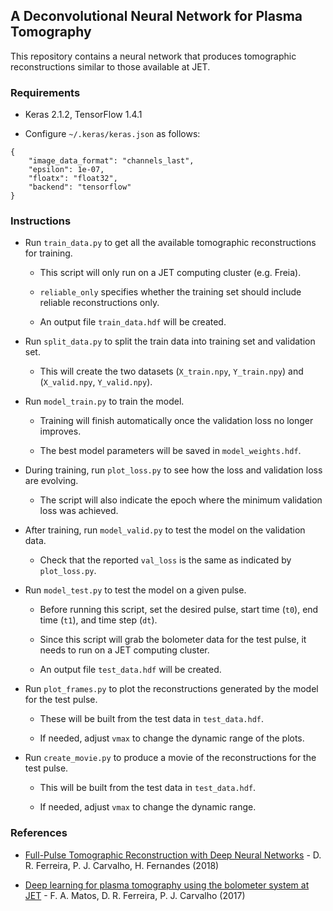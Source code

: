 ## A Deconvolutional Neural Network for Plasma Tomography

This repository contains a neural network that produces tomographic reconstructions similar to those available at JET.

### Requirements

- Keras 2.1.2, TensorFlow 1.4.1

- Configure `~/.keras/keras.json` as follows:

```
{
    "image_data_format": "channels_last",
    "epsilon": 1e-07,
    "floatx": "float32",
    "backend": "tensorflow"
}

```

### Instructions

- Run `train_data.py` to get all the available tomographic reconstructions for training.

    - This script will only run on a JET computing cluster (e.g. Freia).
    
    - `reliable_only` specifies whether the training set should include reliable reconstructions only.

    - An output file `train_data.hdf` will be created.

- Run `split_data.py` to split the train data into training set and validation set.

    - This will create the two datasets (`X_train.npy`, `Y_train.npy`) and (`X_valid.npy`, `Y_valid.npy`).

- Run `model_train.py` to train the model.

    - Training will finish automatically once the validation loss no longer improves.
    
    - The best model parameters will be saved in `model_weights.hdf`.

- During training, run `plot_loss.py` to see how the loss and validation loss are evolving.

    - The script will also indicate the epoch where the minimum validation loss was achieved.
    
- After training, run `model_valid.py` to test the model on the validation data.

    - Check that the reported `val_loss` is the same as indicated by `plot_loss.py`.

- Run `model_test.py` to test the model on a given pulse.

    - Before running this script, set the desired pulse, start time (`t0`), end time (`t1`), and time step (`dt`).

    - Since this script will grab the bolometer data for the test pulse, it needs to run on a JET computing cluster.
    
    - An output file `test_data.hdf` will be created.

- Run `plot_frames.py` to plot the reconstructions generated by the model for the test pulse.

    - These will be built from the test data in `test_data.hdf`.
    
    - If needed, adjust `vmax` to change the dynamic range of the plots.

- Run `create_movie.py` to produce a movie of the reconstructions for the test pulse.

    - This will be built from the test data in `test_data.hdf`.

    - If needed, adjust `vmax` to change the dynamic range.


### References

- [Full-Pulse Tomographic Reconstruction with Deep Neural Networks](https://arxiv.org/pdf/1802.02242.pdf) - D. R. Ferreira, P. J. Carvalho, H. Fernandes (2018)

- [Deep learning for plasma tomography using the bolometer system at JET](https://arxiv.org/pdf/1701.00322.pdf) - F. A. Matos, D. R. Ferreira, P. J. Carvalho (2017)
